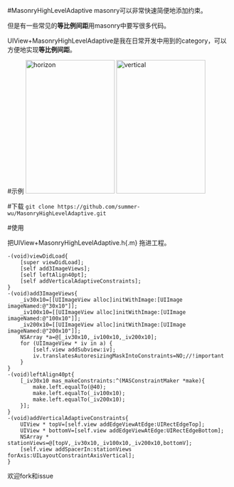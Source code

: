 #MasonryHighLevelAdaptive
masonry可以非常快速简便地添加约束。

但是有一些常见的**等比例间距**用masonry中要写很多代码。

UIView+MasonryHighLevelAdaptive是我在日常开发中用到的category，可以方便地实现**等比例间距**。

#示例
<img src="https://cloud.githubusercontent.com/assets/2476434/10684568/5bcce420-7981-11e5-9b63-9bfbe23e2b55.png" alt="horizon" style="width:200;height:300">
<img src="https://cloud.githubusercontent.com/assets/2476434/10684657/74b0c316-7982-11e5-9a27-b6989a2eaba9.jpg" alt="vertical" style="width:200;height:300">


#下载
`git clone https://github.com/summer-wu/MasonryHighLevelAdaptive.git`

#使用

把UIView+MasonryHighLevelAdaptive.h{.m} 拖进工程。

```
-(void)viewDidLoad{
    [super viewDidLoad];
    [self add3ImageViews];
    [self leftAlign40pt];
    [self addVerticalAdaptiveConstraints];   
}
-(void)add3ImageViews{
    _iv30x10=[[UIImageView alloc]initWithImage:[UIImage imageNamed:@"30x10"]];
    _iv100x10=[[UIImageView alloc]initWithImage:[UIImage imageNamed:@"100x10"]];
    _iv200x10=[[UIImageView alloc]initWithImage:[UIImage imageNamed:@"200x10"]];
    NSArray *a=@[_iv30x10,_iv100x10,_iv200x10];
    for (UIImageView * iv in a) {
        [self.view addSubview:iv];
        iv.translatesAutoresizingMaskIntoConstraints=NO;//!important
    }
}
-(void)leftAlign40pt{
    [_iv30x10 mas_makeConstraints:^(MASConstraintMaker *make){
        make.left.equalTo(@40);
        make.left.equalTo(_iv100x10);
        make.left.equalTo(_iv200x10);
    }];
}
-(void)addVerticalAdaptiveConstraints{
    UIView * topV=[self.view addEdgeViewAtEdge:UIRectEdgeTop];
    UIView * bottomV=[self.view addEdgeViewAtEdge:UIRectEdgeBottom];
    NSArray * stationViews=@[topV,_iv30x10,_iv100x10,_iv200x10,bottomV];
    [self.view addSpacerIn:stationViews forAxis:UILayoutConstraintAxisVertical];
}
```

欢迎fork和issue
